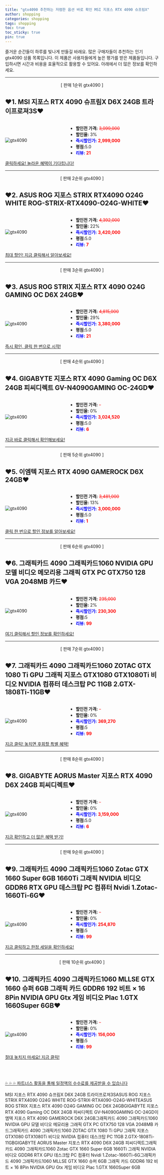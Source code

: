 ```yaml
---
title: "gtx4090 추천하는 저렴한 옵션 바로 확인 MSI 지포스 RTX 4090 슈프림X"
author: shopping
categories: shopping
tags: shopping
toc: true
toc_sticky: true
pin: true
---
```

즐거운 순간들이 하루를 빛나게 만들길 바래요. 많은 구매자들이 추천하는 인기 gtx4090 상품 목록입니다. 이 제품은 사용자들에게 높은 평가를 받은 제품들입니다. 구입하시면 시간과 비용을 효율적으로 활용할 수 있어요. 아래에서 더 많은 정보를 확인하세요.

---
<p class="toplist" style="margin: 0 auto; display: block; width: fit-content;">[ 판매 1순위 gtx4090 ]</p>

<h2><strong>❤️1. MSI 지포스 RTX 4090 슈프림X D6X 24GB 트라이프로져3S❤️</strong></h2>

<div style="display: flex; align-items: center;">
    <div style="flex: 0.4;">
        <img src="https://thumbnail10.coupangcdn.com/thumbnails/remote/230x230ex/image/vendor_inventory/d216/ac3d1f8d5d4efaf4701acba1411f789ca59f2f69d4b880b0c5b0f7d3458c.jpg" alt="gtx4090" style="max-width: 100%;">
    </div>
    <div style="flex: 0.6; margin-left: 10px;">
        <ul>
            <li><strong>할인전 가격:</strong> <del style="color: red;">3,099,000</del></li>
            <li><strong>할인율:</strong> 3%</li>
            <li><span style='color:blue'><strong>즉시할인가:</strong></span> <span style='color:red'><strong>2,999,000</strong></span></li>
            <li><strong>평점:</strong>5.0</li>
            <li><span style='color:blue'><strong>리뷰:</strong></span> <span style='color:red'><strong>21</strong></span></li>
        </ul>
    </div>
</div>
<div class="center">
    <a href="https://William4Davisa.github.io?lptag=AF9450613&subid=githubio&pageKey=6959689501&traceid=V0-153&itemId=16938537164&vendorItemId=84115798356" class="myButton">
        클릭하세요! 놀라운 혜택이 기다립니다!
    </a>
</div>


---
<p class="toplist" style="margin: 0 auto; display: block; width: fit-content;">[ 판매 2순위 gtx4090 ]</p>

<h2><strong>❤️2. ASUS ROG 지포스 STRIX RTX4090 O24G WHITE ROG-STRIX-RTX4090-O24G-WHITE❤️</strong></h2>

<div style="display: flex; align-items: center;">
    <div style="flex: 0.4;">
        <img src="https://thumbnail10.coupangcdn.com/thumbnails/remote/230x230ex/image/vendor_inventory/41ad/82a53c1796525a9b530e38a783c985d9377096ff7a42ed8ea505820bbd91.jpg" alt="gtx4090" style="max-width: 100%;">
    </div>
    <div style="flex: 0.6; margin-left: 10px;">
        <ul>
            <li><strong>할인전 가격:</strong> <del style="color: red;">4,392,000</del></li>
            <li><strong>할인율:</strong> 22%</li>
            <li><span style='color:blue'><strong>즉시할인가:</strong></span> <span style='color:red'><strong>3,420,000</strong></span></li>
            <li><strong>평점:</strong>5.0</li>
            <li><span style='color:blue'><strong>리뷰:</strong></span> <span style='color:red'><strong>7</strong></span></li>
        </ul>
    </div>
</div>
<div class="center">
    <a href="https://William4Davisa.github.io?lptag=AF9450613&subid=githubio&pageKey=7339640461&traceid=V0-153&itemId=18861572449&vendorItemId=86252161151" class="myButton">
        최대 할인! 지금 클릭해서 알아보세요!
    </a>
</div>


---
<p class="toplist" style="margin: 0 auto; display: block; width: fit-content;">[ 판매 3순위 gtx4090 ]</p>

<h2><strong>❤️3. ASUS ROG STRIX 지포스 RTX 4090 O24G GAMING OC D6X 24GB❤️</strong></h2>

<div style="display: flex; align-items: center;">
    <div style="flex: 0.4;">
        <img src="https://thumbnail8.coupangcdn.com/thumbnails/remote/230x230ex/image/vendor_inventory/3fea/a11c5888b06c9e33e6f22fea767789ea14893df9ef698a34665d07ec339d.jpg" alt="gtx4090" style="max-width: 100%;">
    </div>
    <div style="flex: 0.6; margin-left: 10px;">
        <ul>
            <li><strong>할인전 가격:</strong> <del style="color: red;">4,815,000</del></li>
            <li><strong>할인율:</strong> 29%</li>
            <li><span style='color:blue'><strong>즉시할인가:</strong></span> <span style='color:red'><strong>3,380,000</strong></span></li>
            <li><strong>평점:</strong>5.0</li>
            <li><span style='color:blue'><strong>리뷰:</strong></span> <span style='color:red'><strong>21</strong></span></li>
        </ul>
    </div>
</div>
<div class="center">
    <a href="https://William4Davisa.github.io?lptag=AF9450613&subid=githubio&pageKey=6961939623&traceid=V0-153&itemId=16952176879&vendorItemId=84522999455" class="myButton">
        즉시 확인, 클릭 한 번으로 시작!
    </a>
</div>


---
<p class="toplist" style="margin: 0 auto; display: block; width: fit-content;">[ 판매 4순위 gtx4090 ]</p>

<h2><strong>❤️4. GIGABYTE 지포스 RTX 4090 Gaming OC D6X 24GB 피씨디렉트 GV-N4090GAMING OC-24GD❤️</strong></h2>

<div style="display: flex; align-items: center;">
    <div style="flex: 0.4;">
        <img src="https://thumbnail6.coupangcdn.com/thumbnails/remote/230x230ex/image/vendor_inventory/dccd/2dad625d36a198fb1e13bb3d744e23c258df2f71bfa582eb792c2415bc6d.jpg" alt="gtx4090" style="max-width: 100%;">
    </div>
    <div style="flex: 0.6; margin-left: 10px;">
        <ul>
            <li><strong>할인전 가격:</strong> <del style="color: red;">-</del></li>
            <li><strong>할인율:</strong> 0%</li>
            <li><span style='color:blue'><strong>즉시할인가:</strong></span> <span style='color:red'><strong>3,024,520</strong></span></li>
            <li><strong>평점:</strong>5.0</li>
            <li><span style='color:blue'><strong>리뷰:</strong></span> <span style='color:red'><strong>6</strong></span></li>
        </ul>
    </div>
</div>
<div class="center">
    <a href="https://William4Davisa.github.io?lptag=AF9450613&subid=githubio&pageKey=6842314757&traceid=V0-153&itemId=16274245651&vendorItemId=83950536115" class="myButton">
        지금 바로 클릭해서 확인해보세요!
    </a>
</div>


---
<p class="toplist" style="margin: 0 auto; display: block; width: fit-content;">[ 판매 5순위 gtx4090 ]</p>

<h2><strong>❤️5. 이엠텍 지포스 RTX 4090 GAMEROCK D6X 24GB❤️</strong></h2>

<div style="display: flex; align-items: center;">
    <div style="flex: 0.4;">
        <img src="https://thumbnail7.coupangcdn.com/thumbnails/remote/230x230ex/image/vendor_inventory/7076/828d3db47bfe6c6c804c69bd52b1c7dbb4d1e82155f7a6a3c1db5e2d733a.jpg" alt="gtx4090" style="max-width: 100%;">
    </div>
    <div style="flex: 0.6; margin-left: 10px;">
        <ul>
            <li><strong>할인전 가격:</strong> <del style="color: red;">3,481,000</del></li>
            <li><strong>할인율:</strong> 13%</li>
            <li><span style='color:blue'><strong>즉시할인가:</strong></span> <span style='color:red'><strong>3,000,000</strong></span></li>
            <li><strong>평점:</strong>5.0</li>
            <li><span style='color:blue'><strong>리뷰:</strong></span> <span style='color:red'><strong>1</strong></span></li>
        </ul>
    </div>
</div>
<div class="center">
    <a href="https://William4Davisa.github.io?lptag=AF9450613&subid=githubio&pageKey=6939777070&traceid=V0-153&itemId=16823901253&vendorItemId=89966874850" class="myButton">
        클릭 한 번으로 할인 정보를 알아보세요!
    </a>
</div>


---
<p class="toplist" style="margin: 0 auto; display: block; width: fit-content;">[ 판매 6순위 gtx4090 ]</p>

<h2><strong>❤️6. 그래픽카드 4090 그래픽카드1060 NVIDIA GPU 모델 비디오 메모리용 그래픽 GTX PC GTX750 128 VGA 2048MB 카드❤️</strong></h2>

<div style="display: flex; align-items: center;">
    <div style="flex: 0.4;">
        <img src="https://thumbnail6.coupangcdn.com/thumbnails/remote/230x230ex/image/vendor_inventory/6e52/cc4f9552514f6c50bcc4e4b024cea0928ff69dccafdd4dec3894e410e74b.jpg" alt="gtx4090" style="max-width: 100%;">
    </div>
    <div style="flex: 0.6; margin-left: 10px;">
        <ul>
            <li><strong>할인전 가격:</strong> <del style="color: red;">235,000</del></li>
            <li><strong>할인율:</strong> 2%</li>
            <li><span style='color:blue'><strong>즉시할인가:</strong></span> <span style='color:red'><strong>230,300</strong></span></li>
            <li><strong>평점:</strong>5</li>
            <li><span style='color:blue'><strong>리뷰:</strong></span> <span style='color:red'><strong>99</strong></span></li>
        </ul>
    </div>
</div>
<div class="center">
    <a href="https://William4Davisa.github.io?lptag=AF9450613&subid=githubio&pageKey=7816820395&traceid=V0-153&itemId=21218435372&vendorItemId=88279415593" class="myButton">
        여기 클릭해서 할인 정보를 확인하세요!
    </a>
</div>


---
<p class="toplist" style="margin: 0 auto; display: block; width: fit-content;">[ 판매 7순위 gtx4090 ]</p>

<h2><strong>❤️7. 그래픽카드 4090 그래픽카드1060 ZOTAC GTX 1080 Ti GPU 그래픽 지포스 GTX1080 GTX1080Ti 비디오 NVIDIA 컴퓨터 데스크탑 PC 11GB 2.GTX-1808Ti-11GB❤️</strong></h2>

<div style="display: flex; align-items: center;">
    <div style="flex: 0.4;">
        <img src="https://thumbnail7.coupangcdn.com/thumbnails/remote/230x230ex/image/vendor_inventory/e8c5/1be54be82e445622301f6bcfa979cc33729fe84f70e5d34082d6ff5b30b7.jpg" alt="gtx4090" style="max-width: 100%;">
    </div>
    <div style="flex: 0.6; margin-left: 10px;">
        <ul>
            <li><strong>할인전 가격:</strong> <del style="color: red;">-</del></li>
            <li><strong>할인율:</strong> 0%</li>
            <li><span style='color:blue'><strong>즉시할인가:</strong></span> <span style='color:red'><strong>369,270</strong></span></li>
            <li><strong>평점:</strong>5</li>
            <li><span style='color:blue'><strong>리뷰:</strong></span> <span style='color:red'><strong>99</strong></span></li>
        </ul>
    </div>
</div>
<div class="center">
    <a href="https://William4Davisa.github.io?lptag=AF9450613&subid=githubio&pageKey=7378516349&traceid=V0-153&itemId=19049531214&vendorItemId=88791397344" class="myButton">
        지금 클릭! 놓치면 후회할 특별 혜택!
    </a>
</div>


---
<p class="toplist" style="margin: 0 auto; display: block; width: fit-content;">[ 판매 8순위 gtx4090 ]</p>

<h2><strong>❤️8. GIGABYTE AORUS Master 지포스 RTX 4090 D6X 24GB 피씨디렉트❤️</strong></h2>

<div style="display: flex; align-items: center;">
    <div style="flex: 0.4;">
        <img src="https://thumbnail7.coupangcdn.com/thumbnails/remote/230x230ex/image/vendor_inventory/addd/d90b641f433b6f7b5913a77e126ef78022fac05fb5bc2edd2e6c9adebc9b.jpg" alt="gtx4090" style="max-width: 100%;">
    </div>
    <div style="flex: 0.6; margin-left: 10px;">
        <ul>
            <li><strong>할인전 가격:</strong> <del style="color: red;">-</del></li>
            <li><strong>할인율:</strong> 0%</li>
            <li><span style='color:blue'><strong>즉시할인가:</strong></span> <span style='color:red'><strong>3,159,000</strong></span></li>
            <li><strong>평점:</strong>5.0</li>
            <li><span style='color:blue'><strong>리뷰:</strong></span> <span style='color:red'><strong>6</strong></span></li>
        </ul>
    </div>
</div>
<div class="center">
    <a href="https://William4Davisa.github.io?lptag=AF9450613&subid=githubio&pageKey=7300564271&traceid=V0-153&itemId=18680972461&vendorItemId=86281549005" class="myButton">
        지금 확인하고 더 많은 혜택 받기!
    </a>
</div>


---
<p class="toplist" style="margin: 0 auto; display: block; width: fit-content;">[ 판매 9순위 gtx4090 ]</p>

<h2><strong>❤️9. 그래픽카드 4090 그래픽카드1060 Zotac GTX 1660 Super 6GB 1660Ti 그래픽 NVIDIA 비디오 GDDR6 RTX GPU 데스크탑 PC 컴퓨터 Nvidi 1.Zotac-1660Ti-6G❤️</strong></h2>

<div style="display: flex; align-items: center;">
    <div style="flex: 0.4;">
        <img src="https://thumbnail8.coupangcdn.com/thumbnails/remote/230x230ex/image/vendor_inventory/1608/da484d6d1e09cbf401778eef0e16ef2df2165ab6e876951a88a9a5c6add7.jpg" alt="gtx4090" style="max-width: 100%;">
    </div>
    <div style="flex: 0.6; margin-left: 10px;">
        <ul>
            <li><strong>할인전 가격:</strong> <del style="color: red;">-</del></li>
            <li><strong>할인율:</strong> 0%</li>
            <li><span style='color:blue'><strong>즉시할인가:</strong></span> <span style='color:red'><strong>254,870</strong></span></li>
            <li><strong>평점:</strong>5</li>
            <li><span style='color:blue'><strong>리뷰:</strong></span> <span style='color:red'><strong>99</strong></span></li>
        </ul>
    </div>
</div>
<div class="center">
    <a href="https://William4Davisa.github.io?lptag=AF9450613&subid=githubio&pageKey=7777215101&traceid=V0-153&itemId=21011781233&vendorItemId=88791426294" class="myButton">
        지금 클릭하고 한정 세일을 확인하세요!
    </a>
</div>


---
<p class="toplist" style="margin: 0 auto; display: block; width: fit-content;">[ 판매 10순위 gtx4090 ]</p>

<h2><strong>❤️10. 그래픽카드 4090 그래픽카드1060 MLLSE GTX 1660 슈퍼 6GB 그래픽 카드 GDDR6 192 비트 × 16 8Pin NVIDIA GPU Gtx 게임 비디오 Plac 1.GTX 1660Super 6GB❤️</strong></h2>

<div style="display: flex; align-items: center;">
    <div style="flex: 0.4;">
        <img src="https://thumbnail6.coupangcdn.com/thumbnails/remote/230x230ex/image/vendor_inventory/593e/abef632b0327a57c593ccc8ff51ca25ee344d514c4342f16202bd2b610de.jpg" alt="gtx4090" style="max-width: 100%;">
    </div>
    <div style="flex: 0.6; margin-left: 10px;">
        <ul>
            <li><strong>할인전 가격:</strong> <del style="color: red;">-</del></li>
            <li><strong>할인율:</strong> 0%</li>
            <li><span style='color:blue'><strong>즉시할인가:</strong></span> <span style='color:red'><strong>156,000</strong></span></li>
            <li><strong>평점:</strong>5</li>
            <li><span style='color:blue'><strong>리뷰:</strong></span> <span style='color:red'><strong>99</strong></span></li>
        </ul>
    </div>
</div>
<div class="center">
    <a href="https://William4Davisa.github.io?lptag=AF9450613&subid=githubio&pageKey=7784718776&traceid=V0-153&itemId=21047429348&vendorItemId=90715408561" class="myButton">
        절대 놓치지 마세요! 지금 클릭!
    </a>
</div>

<br><br><br>[💦 💦 💦 파트너스 활동을 통해 일정액의 수수료를 제공받을 수 있습니다](https://link.coupang.com/a/bcpT2c)<br><br>MSI 지포스 RTX 4090 슈프림X D6X 24GB 트라이프로져3SASUS ROG 지포스 STRIX RTX4090 O24G WHITE ROG-STRIX-RTX4090-O24G-WHITEASUS ROG STRIX 지포스 RTX 4090 O24G GAMING OC D6X 24GBGIGABYTE 지포스 RTX 4090 Gaming OC D6X 24GB 피씨디렉트 GV-N4090GAMING OC-24GD이엠텍 지포스 RTX 4090 GAMEROCK D6X 24GB그래픽카드 4090 그래픽카드1060 NVIDIA GPU 모델 비디오 메모리용 그래픽 GTX PC GTX750 128 VGA 2048MB 카드그래픽카드 4090 그래픽카드1060 ZOTAC GTX 1080 Ti GPU 그래픽 지포스 GTX1080 GTX1080Ti 비디오 NVIDIA 컴퓨터 데스크탑 PC 11GB 2.GTX-1808Ti-11GBGIGABYTE AORUS Master 지포스 RTX 4090 D6X 24GB 피씨디렉트그래픽카드 4090 그래픽카드1060 Zotac GTX 1660 Super 6GB 1660Ti 그래픽 NVIDIA 비디오 GDDR6 RTX GPU 데스크탑 PC 컴퓨터 Nvidi 1.Zotac-1660Ti-6G그래픽카드 4090 그래픽카드1060 MLLSE GTX 1660 슈퍼 6GB 그래픽 카드 GDDR6 192 비트 × 16 8Pin NVIDIA GPU Gtx 게임 비디오 Plac 1.GTX 1660Super 6GB